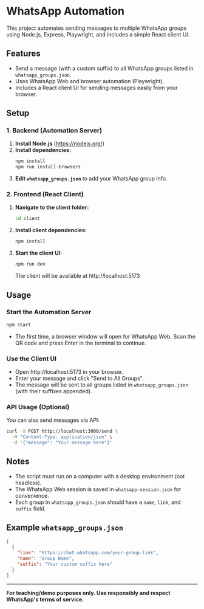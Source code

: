 # WhatsApp Automation

This project automates sending messages to multiple WhatsApp groups using Node.js, Express, Playwright, and includes a simple React client UI.

## Features

- Send a message (with a custom suffix) to all WhatsApp groups listed in `whatsapp_groups.json`.
- Uses WhatsApp Web and browser automation (Playwright).
- Includes a React client UI for sending messages easily from your browser.

## Setup

### 1. Backend (Automation Server)

1. **Install Node.js** (https://nodejs.org/)
2. **Install dependencies:**
   ```sh
   npm install
   npm run install-browsers
   ```
3. **Edit `whatsapp_groups.json`** to add your WhatsApp group info.

### 2. Frontend (React Client)

1. **Navigate to the client folder:**
   ```sh
   cd client
   ```
2. **Install client dependencies:**
   ```sh
   npm install
   ```
3. **Start the client UI:**
   ```sh
   npm run dev
   ```
   The client will be available at http://localhost:5173

## Usage

### Start the Automation Server

```sh
npm start
```

- The first time, a browser window will open for WhatsApp Web. Scan the QR code and press Enter in the terminal to continue.

### Use the Client UI

- Open http://localhost:5173 in your browser.
- Enter your message and click "Send to All Groups".
- The message will be sent to all groups listed in `whatsapp_groups.json` (with their suffixes appended).

### API Usage (Optional)

You can also send messages via API:

```sh
curl -X POST http://localhost:3000/send \
  -H "Content-Type: application/json" \
  -d '{"message": "Your message here"}'
```

## Notes

- The script must run on a computer with a desktop environment (not headless).
- The WhatsApp Web session is saved in `whatsapp-session.json` for convenience.
- Each group in `whatsapp_groups.json` should have a `name`, `link`, and `suffix` field.

## Example `whatsapp_groups.json`

```json
[
  {
    "link": "https://chat.whatsapp.com/your-group-link",
    "name": "Group Name",
    "suffix": "Your custom suffix here"
  }
]
```

---

**For teaching/demo purposes only. Use responsibly and respect WhatsApp's terms of service.**
